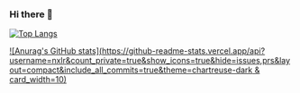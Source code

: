 ### Hi there 👋

[![Top Langs](https://github-readme-stats.vercel.app/api/top-langs/?username=nxlr&layout=compact&theme=chartreuse-dark)](https://github.com/anuraghazra/github-readme-stats)

[![Anurag's GitHub stats](https://github-readme-stats.vercel.app/api?username=nxlr&count_private=true&show_icons=true&hide=issues,prs&layout=compact&include_all_commits=true&theme=chartreuse-dark & card_width=10)](https://github.com/anuraghazra/github-readme-stats)



<!--
**nxlr/nxlr** is a ✨ _special_ ✨ repository because its `README.md` (this file) appears on your GitHub profile.

Here are some ideas to get you started:

- 🔭 I’m currently working on ...
- 🌱 I’m currently learning ...
- 👯 I’m looking to collaborate on ...
- 🤔 I’m looking for help with ...
- 💬 Ask me about ...
- 📫 How to reach me: ...
- 😄 Pronouns: ...
- ⚡ Fun fact: ...
-->
